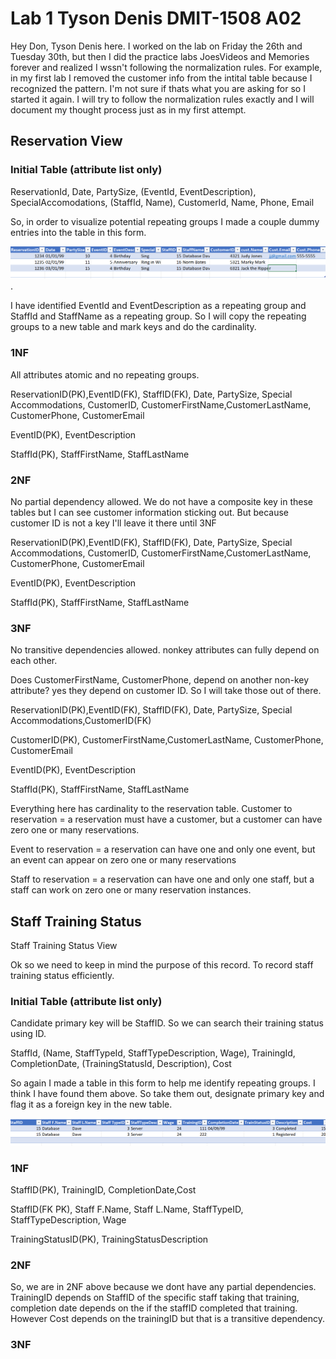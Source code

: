 # Lab 1 Tyson Denis DMIT-1508 A02

Hey Don, Tyson Denis here. I worked on the lab on Friday the 26th and Tuesday 30th, but then I did the practice labs JoesVideos and Memories forever and realized I wssn't following the normalization rules. For example, in my first lab I removed the customer info from the intital table because I recognized the pattern. I'm not sure if thats what you are asking for so I started it again. I will try to follow the normalization rules exactly and I will document my thought process just as in my first attempt.

## Reservation View

### Initial Table (attribute list only)

ReservationId, Date, PartySize, (EventId, EventDescription), SpecialAccomodations, (StaffId, Name), CustomerId, Name, Phone, Email

So, in order to visualize potential repeating groups I made a couple dummy entries into the table in this form.

![1706744123604](image/Lab1Again/1706744123604.png).

I have identified EventId and EventDescription as a repeating group and StaffId and StaffName as a repeating group. So I will copy the repeating groups to a new table and mark keys and do the cardinality.

### 1NF

All attributes atomic and no repeating groups.

ReservationID(PK),EventID(FK), StaffID(FK), Date, PartySize, Special Accommodations, CustomerID, CustomerFirstName,CustomerLastName, CustomerPhone, CustomerEmail

EventID(PK), EventDescription

StaffId(PK), StaffFirstName, StaffLastName

### 2NF

No partial dependency allowed. We do not have a composite key in these tables but I can see customer information sticking out. But because customer ID is not a key I'll leave it there until 3NF

ReservationID(PK),EventID(FK), StaffID(FK), Date, PartySize, Special Accommodations, CustomerID, CustomerFirstName,CustomerLastName, CustomerPhone, CustomerEmail

EventID(PK), EventDescription

StaffId(PK), StaffFirstName, StaffLastName


### 3NF

No transitive dependencies allowed. nonkey attributes can fully depend on each other.

Does CustomerFirstName, CustomerPhone, depend on another non-key attribute? yes they depend on customer ID. So I will take those out of there.

ReservationID(PK),EventID(FK), StaffID(FK), Date, PartySize, Special Accommodations,CustomerID(FK)

CustomerID(PK), CustomerFirstName,CustomerLastName, CustomerPhone, CustomerEmail

EventID(PK), EventDescription

StaffId(PK), StaffFirstName, StaffLastName

Everything here has cardinality to the reservation table.
Customer to reservation = a reservation must have a customer, but a customer can have zero one or many reservations.

Event to reservation = a reservation can have one and only one event, but an event can appear on zero one or many reservations 

Staff to reservation = a reservation can have one and only one staff, but a staff can work on zero one or many reservation instances. 


## Staff Training Status 

Staff Training Status View

Ok so we need to keep in mind the purpose of this record. To record staff training status efficiently.
### Initial Table (attribute list only)

Candidate primary key will be StaffID. So we can search their training status using ID.

StaffId, (Name, StaffTypeId, StaffTypeDescription, Wage), TrainingId, CompletionDate, (TrainingStatusId, Description), Cost

So again I made a table in this form to help me identify repeating groups. I think I have found them above. So take them out, designate primary key and flag it as a foreign key in the new table.

![1706802445907](image/Lab1Again/1706802445907.png)

### 1NF

StaffID(PK), TrainingID, CompletionDate,Cost

StaffID(FK PK), Staff F.Name, Staff L.Name, StaffTypeID, StaffTypeDescription, Wage

TrainingStatusID(PK), TrainingStatusDescription

### 2NF
So, we are in 2NF above because we dont have any partial dependencies. TrainingID depends on StaffID of the specific staff taking that training, completion date depends on the if the staffID completed that training. However Cost depends on the trainingID but that is a transitive dependency. 

### 3NF